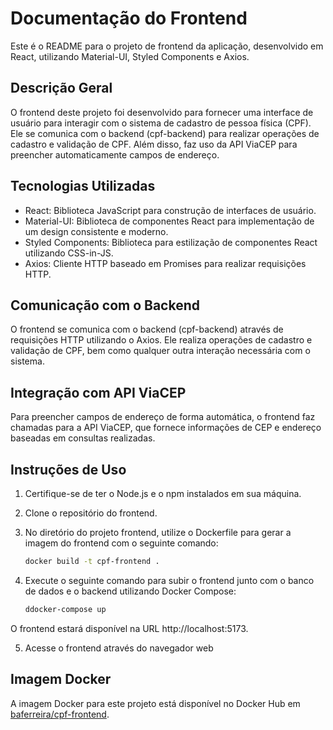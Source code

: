 # Documentação do Frontend

Este é o README para o projeto de frontend da aplicação, desenvolvido em React, utilizando Material-UI, Styled Components e Axios.

## Descrição Geral

O frontend deste projeto foi desenvolvido para fornecer uma interface de usuário para interagir com o sistema de cadastro de pessoa física (CPF). Ele se comunica com o backend (cpf-backend) para realizar operações de cadastro e validação de CPF. Além disso, faz uso da API ViaCEP para preencher automaticamente campos de endereço.

## Tecnologias Utilizadas

- React: Biblioteca JavaScript para construção de interfaces de usuário.
- Material-UI: Biblioteca de componentes React para implementação de um design consistente e moderno.
- Styled Components: Biblioteca para estilização de componentes React utilizando CSS-in-JS.
- Axios: Cliente HTTP baseado em Promises para realizar requisições HTTP.

## Comunicação com o Backend

O frontend se comunica com o backend (cpf-backend) através de requisições HTTP utilizando o Axios. Ele realiza operações de cadastro e validação de CPF, bem como qualquer outra interação necessária com o sistema.

## Integração com API ViaCEP

Para preencher campos de endereço de forma automática, o frontend faz chamadas para a API ViaCEP, que fornece informações de CEP e endereço baseadas em consultas realizadas.

## Instruções de Uso

1. Certifique-se de ter o Node.js e o npm instalados em sua máquina.
2. Clone o repositório do frontend.
3. No diretório do projeto frontend, utilize o Dockerfile para gerar a imagem do frontend com o seguinte comando:
   
   ```bash
   docker build -t cpf-frontend .

4. Execute o seguinte comando para subir o frontend junto com o banco de dados e o backend utilizando Docker Compose:

    ```bash
   ddocker-compose up
O frontend estará disponível na URL http://localhost:5173.

5. Acesse o frontend através do navegador web

## Imagem Docker

A imagem Docker para este projeto está disponível no Docker Hub em [baferreira/cpf-frontend](https://hub.docker.com/repository/docker/baferreira/cpf-frontend/general).

